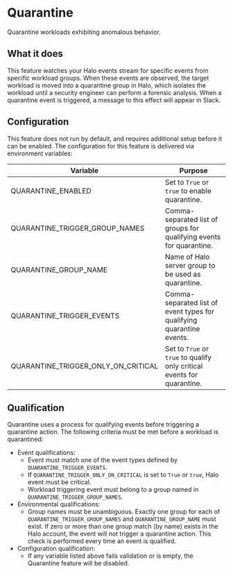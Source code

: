 # Quarantine

Quarantine workloads exhibiting anomalous behavior.

## What it does

This feature watches your Halo events stream for specific events from specific
workload groups.  When these events are observed, the target workload is moved
into a quarantine group in Halo, which isolates the workload until a security
engineer can perform a forensic analysis.  When a quarantine event is
triggered, a message to this effect will appear in Slack.

## Configuration

This feature does not run by default, and requires additional setup before it
can be enabled.  The configuration for this feature is delivered via environment
variables:

| Variable                             | Purpose                                                                   |
|--------------------------------------|---------------------------------------------------------------------------|
| QUARANTINE_ENABLED                   | Set to `True` or `true` to enable quarantine.                             |
| QUARANTINE_TRIGGER_GROUP_NAMES       | Comma-separated list of groups for qualifying events for quarantine.      |
| QUARANTINE_GROUP_NAME                | Name of Halo server group to be used as quarantine.                       |
| QUARANTINE_TRIGGER_EVENTS            | Comma-separated list of event types for qualifying quarantine events.     |
| QUARANTINE_TRIGGER_ONLY_ON_CRITICAL  | Set to `True` or `true` to qualify only critical events for quarantine.   |


## Qualification

Quarantine uses a process for qualifying events before triggering a quarantine
action.  The following criteria must be met before a workload is quarantined:

* Event qualifications:
    * Event must match one of the event types defined by `QUARANTINE_TRIGGER_EVENTS`.
    * If `QUARANTINE_TRIGGER_ONLY_ON_CRITICAL` is set to `True` or `true`, Halo event must be critical.
    * Workload triggering event must belong to a group named in `QUARANTINE_TRIGGER_GROUP_NAMES`.
* Environmental qualifications:
    * Group names must be unambiguous.  Exactly one group for each of `QUARANTINE_TRIGGER_GROUP_NAMES` and `QUARANTINE_GROUP_NAME` must exist.  If zero or more than one group match (by name) exists in the Halo account, the event will not trigger a quarantine action.  This check is performed every time an event is qualified.
* Configuration qualification:
    * If any variable listed above fails validation or is empty, the Quarantine feature will be disabled.
